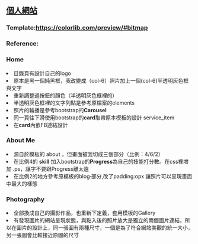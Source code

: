 <h2><a href="https://jieyhsu.github.io/jieyhsu">個人網站</a></h2>
<hw>
<h3><b>Template</b>:<a href="https://colorlib.com/preview/#bitmap">https://colorlib.com/preview/#bitmap</a></h3>
    <h3><b>Reference</b>:</h3>
   <p> <h3>Home</h3>
    <li>目錄頁有設計自己的logo</li>
    <li>原本是黑一個純黑框，我改變成（col-6）照片加上一個(col-6)半透明灰色框與文字</li>
    <li>重新調整過按鈕的顏色（半透明灰色框裡的）</li>
    <li>半透明灰色框裡的文字列點是參考原檔案的elements</li>
    <li>照片的輪播是參考bootstrap的<b>Carousel</b></li>
    <li>同一頁往下滑使用bootstrap的<b>card</b>取帶原本模板的設計 service_item </li>
    <li>在<b>card</b>內嵌FB連結設計</li>
    <h3>About Me</h3>
    <li>源自於模板的 about ，但畫面被我切成三個部分（比例：4/6/2）</li>
    <li>在比例4的 <b>skill</b> 加入bootstrap的<b>Progress</b>為自己的技能打分數。在css裡增加 .ps，讓字不要跟Progress離太遠</li>
    <li>在比例2的地方參考原模板的blog·部分,改了padding:opx 讓照片可以呈現畫面中最大的樣態</li>
    <h3>Photography</h3>
    <li>全部換成自己的攝影作品，也重新下定義，套用模板的Gallery</li>
    <li>有發現圖片的網站呈現狀態，與點入後的照片放大是獨立的兩個圖片連結，所以在圖片的設計上，同一張圖有兩種尺寸，一個是為了符合網站美觀的統一大小，另一張圖會比較接近原圖的尺寸</li></p>
